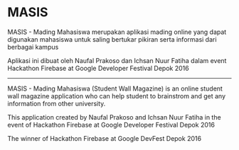 # MASIS
MASIS - Mading Mahasiswa merupakan aplikasi mading online yang dapat digunakan mahasiswa untuk saling bertukar pikiran serta informasi dari berbagai kampus

Aplikasi ini dibuat oleh Naufal Prakoso dan Ichsan Nuur Fatiha dalam event Hackathon Firebase at Google Developer Festival Depok 2016

-------------------------------------------------------------------------------------------------------------------------------------------
MASIS - Mading Mahasiswa (Student Wall Magazine) is an online student wall magazine application who can help student to brainstrom and get any information from other university.

This application created by Naufal Prakoso and Ichsan Nuur Fatiha in the event of Hackathon Firebase at Google Developer Festival Depok 2016

The winner of Hackathon Firebase at Google DevFest Depok 2016
